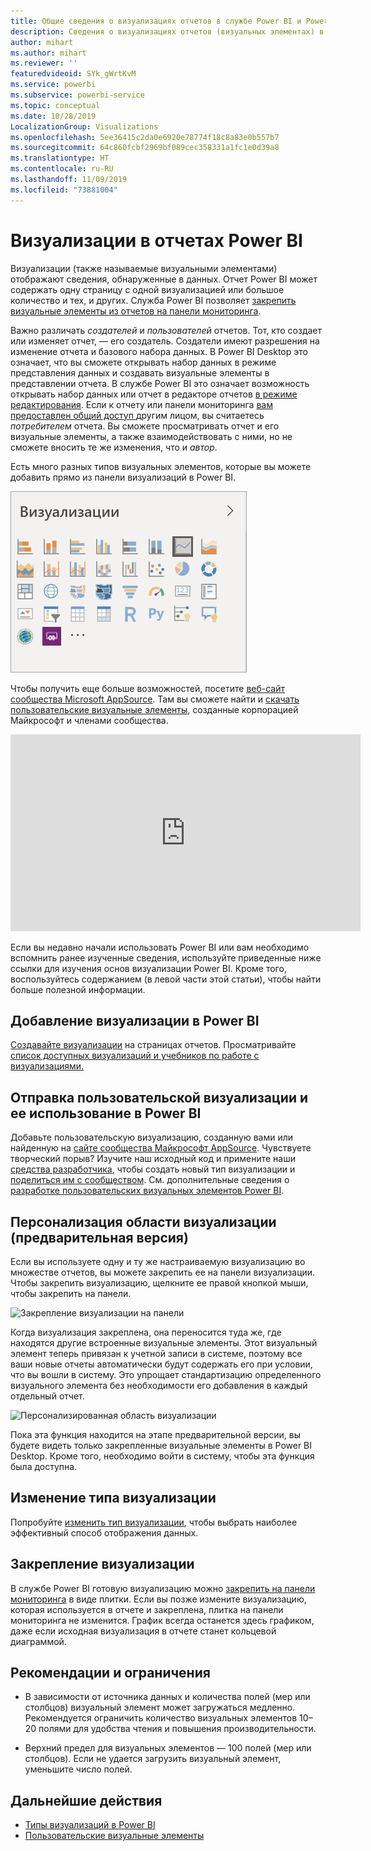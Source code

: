 ```yaml
---
title: Общие сведения о визуализациях отчетов в службе Power BI и Power BI Desktop
description: Сведения о визуализациях отчетов (визуальных элементах) в Microsoft Power BI.
author: mihart
ms.author: mihart
ms.reviewer: ''
featuredvideoid: SYk_gWrtKvM
ms.service: powerbi
ms.subservice: powerbi-service
ms.topic: conceptual
ms.date: 10/28/2019
LocalizationGroup: Visualizations
ms.openlocfilehash: 5ee36415c2da0e6920e78774f18c8a83e0b557b7
ms.sourcegitcommit: 64c860fcbf2969bf089cec358331a1fc1e0d39a8
ms.translationtype: HT
ms.contentlocale: ru-RU
ms.lasthandoff: 11/09/2019
ms.locfileid: "73881004"
---
```

# <a name="visualizations-in-power-bi-reports"></a>Визуализации в отчетах Power BI

Визуализации (также называемые визуальными элементами) отображают сведения, обнаруженные в данных. Отчет Power BI может содержать одну страницу с одной визуализацией или большое количество и тех, и других. Служба Power BI позволяет [закрепить визуальные элементы из отчетов на панели мониторинга](../service-dashboard-pin-tile-from-report.md).

Важно различать *создателей* и *пользователей* отчетов.  Тот, кто создает или изменяет отчет, — его создатель.  Создатели имеют разрешения на изменение отчета и базового набора данных. В Power BI Desktop это означает, что вы сможете открывать набор данных в режиме представления данных и создавать визуальные элементы в представлении отчета. В службе Power BI это означает возможность открывать набор данных или отчет в редакторе отчетов [в режиме редактирования](../consumer/end-user-reading-view.md). Если к отчету или панели мониторинга [вам предоставлен общий доступ ](../consumer/end-user-shared-with-me.md)другим лицом, вы считаетесь *потребителем* отчета. Вы сможете просматривать отчет и его визуальные элементы, а также взаимодействовать с ними, но не сможете вносить те же изменения, что и *автор*.

Есть много разных типов визуальных элементов, которые вы можете добавить прямо из панели визуализаций в Power BI.

![панель со значками для каждого типа визуализации](media/power-bi-report-visualizations/power-bi-icons.png)

Чтобы получить еще больше возможностей, посетите [веб-сайт сообщества Microsoft AppSource](https://appsource.microsoft.com). Там вы сможете найти и [скачать](https://appsource.microsoft.com/marketplace/apps?page=1&product=power-bi-visuals) [пользовательские визуальные элементы](../developer/visuals/custom-visual-develop-tutorial.md), созданные корпорацией Майкрософт и членами сообщества.

<iframe width="560" height="315" src="https://www.youtube.com/embed/SYk_gWrtKvM?list=PL1N57mwBHtN0JFoKSR0n-tBkUJHeMP2cP" frameborder="0" allowfullscreen></iframe>


Если вы недавно начали использовать Power BI или вам необходимо вспомнить ранее изученные сведения, используйте приведенные ниже ссылки для изучения основ визуализации Power BI.  Кроме того, воспользуйтесь содержанием (в левой части этой статьи), чтобы найти больше полезной информации.

## <a name="add-a-visualization-in-power-bi"></a>Добавление визуализации в Power BI

[Создавайте визуализации](power-bi-report-add-visualizations-i.md) на страницах отчетов. Просматривайте [список доступных визуализаций и учебников по работе с визуализациями.](power-bi-visualization-types-for-reports-and-q-and-a.md) 

## <a name="upload-a-custom-visualization-and-use-it-in-power-bi"></a>Отправка пользовательской визуализации и ее использование в Power BI

Добавьте пользовательскую визуализацию, созданную вами или найденную на [сайте сообщества Майкрософт AppSource](https://appsource.microsoft.com/marketplace/apps?product=power-bi-visuals). Чувствуете творческий порыв? Изучите наш исходный код и примените наши [средства разработчика](../developer/visuals/custom-visual-develop-tutorial.md), чтобы создать новый тип визуализации и [поделиться им с сообществом](../developer/office-store.md). См. дополнительные сведения о [разработке пользовательских визуальных элементов Power BI](../developer/visuals/custom-visual-develop-tutorial.md).

## <a name="personalize-your-visualization-pane-preview"></a>Персонализация области визуализации (предварительная версия)

Если вы используете одну и ту же настраиваемую визуализацию во множестве отчетов, вы можете закрепить ее на панели визуализации. Чтобы закрепить визуализацию, щелкните ее правой кнопкой мыши, чтобы закрепить на панели.

![Закрепление визуализации на панели](media/power-bi-report-visualizations/power-bi-pin-custom-visual-option.png)

Когда визуализация закреплена, она переносится туда же, где находятся другие встроенные визуальные элементы. Этот визуальный элемент теперь привязан к учетной записи в системе, поэтому все ваши новые отчеты автоматически будут содержать его при условии, что вы вошли в систему. Это упрощает стандартизацию определенного визуального элемента без необходимости его добавления в каждый отдельный отчет.

![Персонализированная область визуализации](media/power-bi-report-visualizations/power-bi-personalized-visualization-pane.png)

Пока эта функция находится на этапе предварительной версии, вы будете видеть только закрепленные визуальные элементы в Power BI Desktop. Кроме того, необходимо войти в систему, чтобы эта функция была доступна.

## <a name="change-the-visualization-type"></a>Изменение типа визуализации

Попробуйте [изменить тип визуализации](power-bi-report-change-visualization-type.md), чтобы выбрать наиболее эффективный способ отображения данных.

## <a name="pin-the-visualization"></a>Закрепление визуализации

В службе Power BI готовую визуализацию можно [закрепить на панели мониторинга](../service-dashboard-pin-tile-from-report.md) в виде плитки. Если вы позже измените визуализацию, которая используется в отчете и закреплена, плитка на панели мониторинга не изменится. График всегда останется здесь графиком, даже если исходная визуализация в отчете станет кольцевой диаграммой.

## <a name="limitations-and-considerations"></a>Рекомендации и ограничения
- В зависимости от источника данных и количества полей (мер или столбцов) визуальный элемент может загружаться медленно.  Рекомендуется ограничить количество визуальных элементов 10–20 полями для удобства чтения и повышения производительности. 

- Верхний предел для визуальных элементов — 100 полей (мер или столбцов). Если не удается загрузить визуальный элемент, уменьшите число полей.   

## <a name="next-steps"></a>Дальнейшие действия

* [Типы визуализаций в Power BI](power-bi-visualization-types-for-reports-and-q-and-a.md)
* [Пользовательские визуальные элементы](../power-bi-custom-visuals.md)
